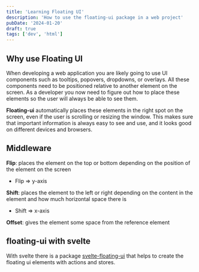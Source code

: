 ```yaml
---
title: 'Learning Floating UI'
description: 'How to use the floating-ui package in a web project'
pubDate: '2024-01-20'
draft: true
tags: ['dev', 'html']
---
```


## Why use Floating UI

When developing a web application you are likely going to use UI components such as tooltips, popovers, dropdowns, or overlays. All these components need to be positioned relative to another element on the screen. As a developer you now need to figure out how to place these elements so the user will always be able to see them.

**Floating-ui** automatically places these elements in the right spot on the screen, even if the user is scrolling or resizing the window. This makes sure that important information is always easy to see and use, and it looks good on different devices and browsers.

## Middleware

**Flip**: places the element on the top or bottom depending on the position of the element on the screen

- Flip => y-axis

**Shift**: places the element to the left or right depending on the content in the element and how much horizontal space there is

- Shift => x-axis

**Offset**: gives the element some space from the reference element

## floating-ui with svelte

With svelte there is a package [svelte-floating-ui](https://github.com/fedorovvvv/svelte-floating-ui) that helps to create the floating ui elements with actions and stores.
